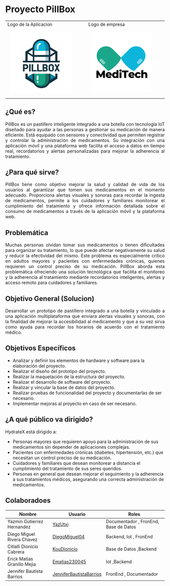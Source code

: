 
# Proyecto PillBox
<table>
   <td>Logo de la Aplicacion</td>
   <td>Logo de empresa</td>
  <tr>
    <td>  <img src="LogoPillbox.png" width="80%" style="padding: 10px;" />  </td>
    <td>   <img src="meditech_empresa.png" width="80%" style="padding: 10px;" /> </td> 
  </tr>
</table>

## ¿Qué es?
<p align="justify">
PillBox es un pastillero inteligente  integrado a una botella con tecnología IoT diseñado para ayudar a las personas a gestionar su medicación de manera eficiente. Está equipado con sensores y conectividad que permiten registrar y controlar la administración de medicamentos. Su integración con una aplicación móvil y una plataforma web facilita el acceso a datos en tiempo real, recordatorios y alertas personalizadas para mejorar la adherencia al tratamiento.
</p>

## ¿Para qué sirve?

<p align="justify">
PillBox tiene como objetivo mejorar la salud y calidad de vida de los usuarios al garantizar que tomen sus medicamentos en el momento adecuado. Proporciona alertas visuales y sonoras para recordar la ingesta de medicamentos, permite a los cuidadores y familiares monitorear el cumplimiento del tratamiento y ofrece información detallada sobre el consumo de medicamentos a través de la aplicación móvil y la plataforma web.
</p>

## Problemática

<p align="justify">
Muchas personas olvidan tomar sus medicamentos o tienen dificultades para organizar su tratamiento, lo que puede afectar negativamente su salud y reducir la efectividad del mismo. Este problema es especialmente crítico en adultos mayores y pacientes con enfermedades crónicas, quienes requieren un control preciso de su medicación. PillBox aborda esta problemática ofreciendo una solución tecnológica que facilita el monitoreo y la adherencia al tratamiento mediante recordatorios inteligentes, alertas y acceso remoto para cuidadores y familiares.
</p>

## Objetivo General (Solucion)

<p align="justify">
Desarrollar un prototipo de pastillero integrado a una botella y vinculado a una aplicación multiplataforma que enviara alertas visuales y sonoras, con la finalidad de mejorar la accesibilidad al medicamento y que a su vez sirva como ayuda para recordar los horarios de acuerdo con el tratamiento médico.
</p>

## Objetivos Específicos

<p align="justify">

- Analizar y definir los elementos de hardware y software para la elaboración del proyecto.
-	Realizar el diseño del prototipo del proyecto.
-	Realizar la maquetación de la estructura del proyecto.
-	Realizar el desarrollo de software del proyecto.
-	Realizar y vincular la base de datos del proyecto.
-	Realizar pruebas de funcionalidad del proyecto y documentarlas de ser necesario.
-	Implementar mejoras al proyecto en caso de ser necesario.

</p>

## ¿A qué público va dirigido?

<p align="justify">
HydrateX está dirigido a:
</p>

-	Personas mayores que requieren apoyo para la administración de sus medicamentos sin depender de aplicaciones complejas.
- Pacientes con enfermedades crónicas (diabetes, hipertensión, etc.) que necesitan un control preciso de su medicación.
-	Cuidadores y familiares que desean monitorear a distancia el cumplimiento del tratamiento de sus seres queridos.
-	Personas en general que desean mejorar el seguimiento y la adherencia a sus tratamientos médicos, asegurando una correcta administración de medicamentos.

## Colaboradoes

| Nombre                        | Usuario             | Roles |
|-------------------------------|---------------------|--------|
| Yazmin Gutierrez Hernandez  | [YazUtxj](https://github.com/YazUtxj)        | Documentador , FronEnd,  Base de Datos       |
| Diego Miguel Rivera Chavez          | [DiegoMiguel04](https://github.com/DiegoMiguel04)       |  Backend, Iot , FronEnd     |
| Citlalli Dionicio Cabrera   | [KouDionicio](https://github.com/KouDionicio)             |  Base de Datos ,Backend     |
|  Erick Matias Granillo Mejia           | [Ematias230045](https://github.com/Ematias230045)            | Iot ,Backend     |
| Jennifer Bautista Barrios           |[JenniferBautistaBarrios](https://github.com/JenniferBautistaBarrios)            | FronEnd , Documentador      |

